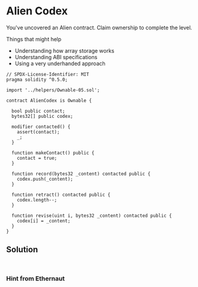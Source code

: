 # Alien Codex

You've uncovered an Alien contract. Claim ownership to complete the level.

  Things that might help

- Understanding how array storage works
- Understanding ABI specifications
- Using a very underhanded approach


```
// SPDX-License-Identifier: MIT
pragma solidity ^0.5.0;

import '../helpers/Ownable-05.sol';

contract AlienCodex is Ownable {

  bool public contact;
  bytes32[] public codex;

  modifier contacted() {
    assert(contact);
    _;
  }
  
  function makeContact() public {
    contact = true;
  }

  function record(bytes32 _content) contacted public {
    codex.push(_content);
  }

  function retract() contacted public {
    codex.length--;
  }

  function revise(uint i, bytes32 _content) contacted public {
    codex[i] = _content;
  }
}

```

## Solution

```


```



### Hint from Ethernaut

